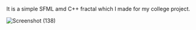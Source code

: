 It is a simple SFML amd C++ fractal which I made for my college project.

![Screenshot (138)](https://github.com/user-attachments/assets/17269e17-9ecd-4db1-af23-6dcad775525f)
